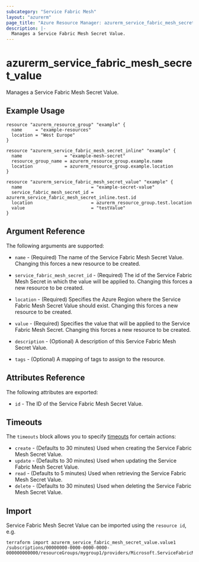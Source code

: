 ```yaml
---
subcategory: "Service Fabric Mesh"
layout: "azurerm"
page_title: "Azure Resource Manager: azurerm_service_fabric_mesh_secret_value"
description: |-
  Manages a Service Fabric Mesh Secret Value.
---
```


# azurerm_service_fabric_mesh_secret_value

Manages a Service Fabric Mesh Secret Value.

## Example Usage


```hcl
resource "azurerm_resource_group" "example" {
  name     = "example-resources"
  location = "West Europe"
}

resource "azurerm_service_fabric_mesh_secret_inline" "example" {
  name                = "example-mesh-secret"
  resource_group_name = azurerm_resource_group.example.name
  location            = azurerm_resource_group.example.location
}

resource "azurerm_service_fabric_mesh_secret_value" "example" {
  name                          = "example-secret-value"
  service_fabric_mesh_secret_id = azurerm_service_fabric_mesh_secret_inline.test.id
  location                      = azurerm_resource_group.test.location
  value                         = "testValue"
}
```

## Argument Reference

The following arguments are supported:

* `name` - (Required) The name of the Service Fabric Mesh Secret Value. Changing this forces a new resource to be created.

* `service_fabric_mesh_secret_id` - (Required) The id of the Service Fabric Mesh Secret in which the value will be applied to. Changing this forces a new resource to be created.

* `location` - (Required) Specifies the Azure Region where the Service Fabric Mesh Secret Value should exist. Changing this forces a new resource to be created.

* `value` - (Required) Specifies the value that will be applied to the Service Fabric Mesh Secret. Changing this forces a new resource to be created.

* `description` - (Optional) A description of this Service Fabric Mesh Secret Value.

* `tags` - (Optional) A mapping of tags to assign to the resource.

## Attributes Reference

The following attributes are exported:

* `id` - The ID of the Service Fabric Mesh Secret Value.

## Timeouts

The `timeouts` block allows you to specify [timeouts](https://www.terraform.io/docs/configuration/resources.html#timeouts) for certain actions:

* `create` - (Defaults to 30 minutes) Used when creating the Service Fabric Mesh Secret Value.
* `update` - (Defaults to 30 minutes) Used when updating the Service Fabric Mesh Secret Value.
* `read` - (Defaults to 5 minutes) Used when retrieving the Service Fabric Mesh Secret Value.
* `delete` - (Defaults to 30 minutes) Used when deleting the Service Fabric Mesh Secret Value.

## Import

Service Fabric Mesh Secret Value can be imported using the `resource id`, e.g.

```shell
terraform import azurerm_service_fabric_mesh_secret_value.value1 /subscriptions/00000000-0000-0000-0000-000000000000/resourceGroups/mygroup1/providers/Microsoft.ServiceFabricMesh/secrets/secret1/values/value1
```
